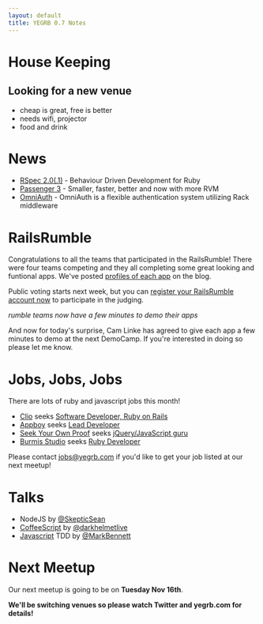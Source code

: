 ```yaml
---
layout: default
title: YEGRB 0.7 Notes
---
```


House Keeping
=============

Looking for a new venue
-----------------------

- cheap is great, free is better
- needs wifi, projector
- food and drink


News
====

- [RSpec 2.0(.1)](http://github.com/rspec/rspec) - Behaviour Driven Development for Ruby
- [Passenger 3](http://blog.phusion.nl/2010/10/18/phusion-passenger-3-0-0-final-released/) - Smaller, faster, better and now with more RVM
- [OmniAuth](http://github.com/intridea/omniauth) - OmniAuth is a flexible authentication system utilizing Rack middleware

RailsRumble
===========

Congratulations to all the teams that participated in the RailsRumble!  There were four teams competing and they all completing some great looking and funtional apps.  We've posted [profiles of each app](http://yegrb.com/2010/10/18/These-are-your-rumble-apps/) on the blog.

Public voting starts next week, but you can [register your RailsRumble account now](http://railsrumble.com/login) to participate in the judging.

*rumble teams now have a few minutes to demo their apps*

And now for today's surprise, Cam Linke has agreed to give each app a few minutes to demo at the next DemoCamp.  If you're interested in doing so please let me know.


Jobs, Jobs, Jobs
=================

There are lots of ruby and javascript jobs this month!

- [Clio](http://www.goclio.com/) seeks [Software Developer, Ruby on Rails](http://jobs.37signals.com/jobs/7583)
- [Appboy](http://appboy.com/) seeks [Lead Developer](http://www.startuphire.com/search/details.php?job=106718)
- [Seek Your Own Proof](http://www.seekyourownproof.com/) seeks [jQuery/JavaScript guru](http://www.seekyourownproof.com/public/contact-us.aspx)
- [Burmis Studio](http://burmis.ca) seeks [Ruby Developer](http://www.burmis.ca/#contact)

Please contact jobs@yegrb.com if you'd like to get your job listed at our next meetup!

Talks
=====
* NodeJS by [@SkepticSean](http://twitter.com/SkepticSean)
* [CoffeeScript](http://get-jittery-with-coffeescript.heroku.com/) by [@darkhelmetlive](http://twitter.com/darkhelmetlive)
* [Javascript](http://github.com/MarkBennett/IntroToJsTdd) TDD by [@MarkBennett](http://twitter.com/MarkBennett)


Next Meetup
===========

Our next meetup is going to be on **Tuesday Nov 16th**.

**We'll be switching venues so please watch Twitter and yegrb.com for details!**
